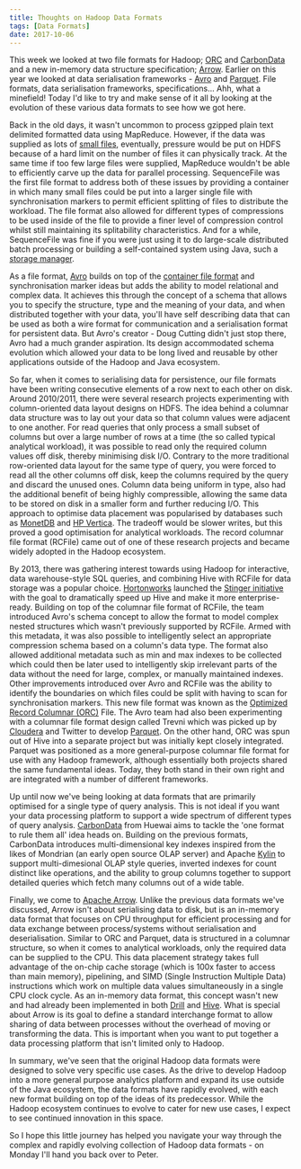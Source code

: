 ```yaml
---
title: Thoughts on Hadoop Data Formats
tags: [Data Formats]
date: 2017-10-06
---
```

This week we looked at two file formats for Hadoop; [ORC](/technologies/apache-orc) and [CarbonData](/technologies/apache-carbondata) and a new in-memory data structure specification; [Arrow](/technologies/apache-arrow). Earlier on this year we looked at data serialisation frameworks - [Avro](/technologies/apache-avro) and [Parquet](/technologies/apache-parquet). File formats, data serialisation frameworks, specifications... Ahh, what a minefield! Today I'd like to try and make sense of it all by looking at the evolution of these various data formats to see how we got here.
<!--more-->
Back in the old days, it wasn't uncommon to process gzipped plain text delimited formatted data using MapReduce. However, if the data was supplied as lots of [small files](https://blog.cloudera.com/blog/2009/02/the-small-files-problem), eventually, pressure would be put on HDFS because of a hard limit on the number of files it can physically track. At the same time if too few large files were supplied, MapReduce wouldn't be able to efficiently carve up the data for parallel processing. SequenceFile was the first file format to address both of these issues by providing a container in which many small files could be put into a larger single file with synchronisation markers to permit efficient splitting of files to distribute the workload. The file format also allowed for different types of compressions to be used inside of the file to provide a finer level of compression control whilst still maintaining its splitability characteristics. And for a while, SequenceFile was fine if you were just using it to do large-scale distributed batch processing or building a self-contained system using Java, such a [storage manager](/technologies/apache-hbase).

As a file format, [Avro](/technologies/apache-avro) builds on top of the [container file format](http://avro.apache.org/docs/current/spec.html#Object+Container+Files) and synchronisation marker ideas but adds the ability to model relational and complex data. It achieves this through the concept of a schema that allows you to specify the structure, type and the meaning of your data, and when distributed together with your data, you'll have self describing data that can be used as both a wire format for communication and a serialisation format for persistent data. But Avro's creator - Doug Cutting didn't just stop there, Avro had a much grander aspiration. Its design accommodated schema evolution which allowed your data to be long lived and reusable by other applications outside of the Hadoop and Java ecosystem.

So far, when it comes to serialising data for persistence, our file formats have been writing consecutive elements of a row next to each other on disk. Around 2010/2011, there were several research projects experimenting with column-oriented data layout designs on HDFS. The idea behind a columnar data structure was to lay out your data so that column values were adjacent to one another. For read queries that only process a small subset of columns but over a large number of rows at a time (the so called typical analytical workload), it was possible to read only the required column values off disk, thereby minimising disk I/O. Contrary to the more traditional row-oriented data layout for the same type of query, you were forced to read all the other columns off disk, keep the columns required by the query and discard the unused ones. Column data being uniform in type, also had the additional benefit of being highly compressible, allowing the same data to be stored on disk in a smaller form and further reducing I/O. This approach to optimise data placement was popularised by databases such as [MonetDB](https://www.monetdb.org) and [HP Vertica](https://www.vertica.com). The tradeoff would be slower writes, but this proved a good optimisation for analytical workloads. The record columnar file format (RCFile) came out of one of these research projects and became widely adopted in the Hadoop ecosystem.

By 2013, there was gathering interest towards using Hadoop for interactive, data warehouse-style SQL queries, and combining Hive with RCFile for data storage was a popular choice. [Hortonworks](/tech-vendors/hortonworks) launched the [Stinger initiative](https://hortonworks.com/blog/100x-faster-hive) with the goal to dramatically speed up Hive and make it more enterprise-ready. Building on top of the columnar file format of RCFile, the team introduced Avro's schema concept to allow the format to model complex nested structures which wasn't previously supported by RCFile. Armed with this metadata, it was also possible to intelligently select an appropriate compression schema based on a column's data type. The format also allowed additional metadata such as min and max indexes to be collected which could then be later used to intelligently skip irrelevant parts of the data without the need for large, complex, or manually maintained indexes. Other improvements introduced over Avro and RCFile was the ability to identify the boundaries on which files could be split with having to scan for synchronisation markers. This new file format was known as the [Optimized Record Columnar (ORC)](/technologies/apache-orc) File. The Avro team had also been experimenting with a columnar file format design called Trevni which was  picked up by [Cloudera](/tech-vendors/cloudera) and Twitter to develop [Parquet](/technologies/apache-parquet). On the other hand, ORC was spun out of Hive into a separate project but was initially kept closely integrated. Parquet was positioned as a more general-purpose columnar file format for use with any Hadoop framework, although essentially both projects shared the same fundamental ideas. Today, they both stand in their own right and are integrated with a number of different frameworks.

Up until now we've being looking at data formats that are primarily optimised for a single type of query analysis. This is not ideal if you want your data processing platform to support a wide spectrum of different types of query analysis. [CarbonData](/technologies/apache-carbondata) from Huewai aims to tackle the 'one format to rule them all' idea heads on. Building on the previous formats, CarbonData introduces multi-dimensional key indexes inspired from the likes of Mondrian (an early open source OLAP server) and Apache [Kylin](/technologies/apache-kylin) to support multi-dimesional OLAP style queries, inverted indexes for count distinct like operations, and the ability to group columns together to support detailed queries which fetch many columns out of a wide table.

Finally, we come to [Apache Arrow](/technologies/apache-arrow). Unlike the previous data formats we've discussed, Arrow isn't about serialising data to disk, but is an in-memory data format that focuses on CPU throughput for efficient processing and for data exchange between process/systems without serialisation and deserialisation. Similar to ORC and Parquet, data is structured in a columnar structure, so when it comes to analytical workloads, only the required data can be supplied to the CPU. This data placement strategy takes full advantage of the on-chip cache storage (which is 100x faster to access than main memory), pipelining, and SIMD (Single Instruction Multiple Data) instructions which work on multiple data values simultaneously in a single CPU clock cycle. As an in-memory data format, this concept wasn't new and had already been implemented in both [Drill](/technologies/apache-drill) and [Hive](/technologies/apache-hive/hive-server). What is special about Arrow is its goal to define a standard interchange format to allow sharing of data between processes without the overhead of moving or transforming the data. This is important when you want to put together a data processing platform that isn't limited only to Hadoop.

In summary, we've seen that the original Hadoop data formats were designed to solve very specific use cases. As the drive to develop Hadoop into a more general purpose analytics platform and expand its use outside of the Java ecosystem, the data formats have rapidly evolved, with each new format building on top of the ideas of its predecessor. While the Hadoop ecosystem continues to evolve to cater for new use cases, I expect to see continued innovation in this space.

So I hope this little journey has helped you navigate your way through the complex and rapidly evolving collection of Hadoop data formats - on Monday I'll hand you back over to Peter.
